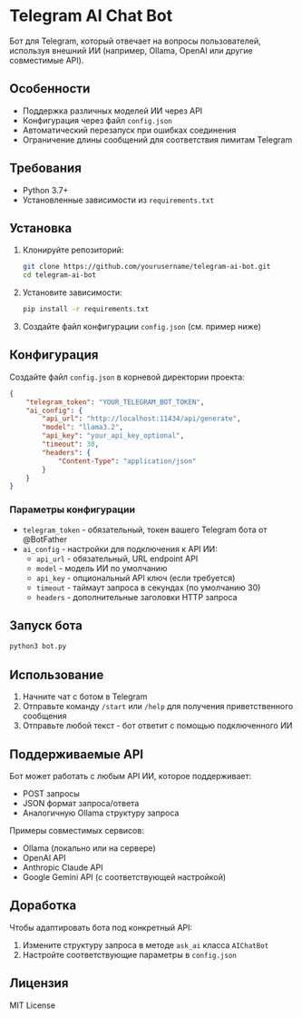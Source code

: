 # Telegram AI Chat Bot

Бот для Telegram, который отвечает на вопросы пользователей, используя внешний ИИ (например, Ollama, OpenAI или другие совместимые API).

## Особенности

- Поддержка различных моделей ИИ через API
- Конфигурация через файл `config.json`
- Автоматический перезапуск при ошибках соединения
- Ограничение длины сообщений для соответствия лимитам Telegram

## Требования

- Python 3.7+
- Установленные зависимости из `requirements.txt`

## Установка

1. Клонируйте репозиторий:
   ```bash
   git clone https://github.com/yourusername/telegram-ai-bot.git
   cd telegram-ai-bot
   ```

2. Установите зависимости:
   ```bash
   pip install -r requirements.txt
   ```

3. Создайте файл конфигурации `config.json` (см. пример ниже)

## Конфигурация

Создайте файл `config.json` в корневой директории проекта:

```json
{
    "telegram_token": "YOUR_TELEGRAM_BOT_TOKEN",
    "ai_config": {
        "api_url": "http://localhost:11434/api/generate",
        "model": "llama3.2",
        "api_key": "your_api_key_optional",
        "timeout": 30,
        "headers": {
            "Content-Type": "application/json"
        }
    }
}
```

### Параметры конфигурации

- `telegram_token` - обязательный, токен вашего Telegram бота от @BotFather
- `ai_config` - настройки для подключения к API ИИ:
  - `api_url` - обязательный, URL endpoint API
  - `model` - модель ИИ по умолчанию
  - `api_key` - опциональный API ключ (если требуется)
  - `timeout` - таймаут запроса в секундах (по умолчанию 30)
  - `headers` - дополнительные заголовки HTTP запроса

## Запуск бота

```bash
python3 bot.py
```

## Использование

1. Начните чат с ботом в Telegram
2. Отправьте команду `/start` или `/help` для получения приветственного сообщения
3. Отправьте любой текст - бот ответит с помощью подключенного ИИ

## Поддерживаемые API

Бот может работать с любым API ИИ, которое поддерживает:
- POST запросы
- JSON формат запроса/ответа
- Аналогичную Ollama структуру запроса

Примеры совместимых сервисов:
- Ollama (локально или на сервере)
- OpenAI API
- Anthropic Claude API
- Google Gemini API (с соответствующей настройкой)

## Доработка

Чтобы адаптировать бота под конкретный API:
1. Измените структуру запроса в методе `ask_ai` класса `AIChatBot`
2. Настройте соответствующие параметры в `config.json`

## Лицензия

MIT License
```
